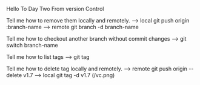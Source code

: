 Hello To Day Two From version Control 

Tell me how to remove them locally and remotely.
--> local git push origin :branch-name 
--> remote git branch -d branch-name

Tell me how to checkout another branch without commit changes 
 --> git switch branch-name

 Tell me how to list tags 
 --> git tag

 Tell me how to delete tag locally and remotely.
 --> remote git push origin --delete v1.7
 --> local git tag -d v1.7
 (/vc.png)